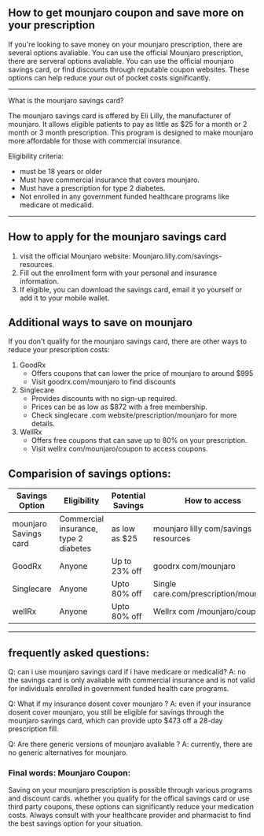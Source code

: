 ## How to get mounjaro coupon and save more on your prescription

If you're looking to save money on your mounjaro prescription, there are several options avaliable. You can use the official Mounjaro prescription, 
there are serveral options avaliable. You can use the official mounjaro savings card, or find discounts through reputable coupon websites.
These options can help reduce your out of pocket costs significantly.

----

What is the mounjaro savings card?

The mounjaro savings card is offered by Eli Lilly, the manufacturer of mounjaro. It allows eligible patients to pay as little as $25 for a 
month or 2 month or 3 month prescription. This program is designed to make mounjaro more affordable for those with commercial insurance.

Eligibility criteria:

* must be 18 years or older
* Must have commercial insurance that covers mounjaro.
* Must have a prescription for type 2 diabetes.
* Not enrolled in any government funded healthcare programs like medicare ot medicalid.

----
## How to apply for the mounjaro savings card

1. visit the official Mounjaro website: Mounjaro.lilly.com/savings-resources.
2. Fill out the enrollment form with your personal and insurance information.
3. If eligible, you can download the savings card, email it yo yourself or add it to your mobile wallet.

## Additional ways to save on mounjaro 

If you don't qualify for the mounjaro savings card, there are other ways to reduce your prescription costs:

1. GoodRx
   * Offers coupons that can lower the price of mounjaro to around $995
   * Visit goodrx.com/mounjaro to find discounts
2. Singlecare
   * Provides discounts with no sign-up required.
   * Prices can be as low as $872 with a free membership.
   * Check singlecare .com website/prescription/mounjaro for more details.
3. WellRx
   * Offers free coupons that can save up to 80% on your prescription.
   * Visit wellrx com/mounjaro/coupon to access coupons.
  

## Comparision of savings options:

| Savings Option | Eligibility | Potential Savings | How to access |
| -------------- | ----------- | ----------------- | ------------- |
| mounjaro Savings card | Commercial insurance, type 2 diabetes | as low as $25 | mounjaro lilly com/savings resources |
| GoodRx         | Anyone | Up to 23% off | goodrx com/mounjaro |
| Singlecare     | Anyone | Upto 80% off | Single care.com/prescription/mounjaro |
| wellRx         | Anyone | Upto 80% off  | Wellrx com /mounjaro/coupon |

----

## frequently asked questions:
Q: can i use mounjaro savings card if i have medicare or medicalid?
A: no the savings card is only avaliable with commercial insurance and is not valid for individuals enrolled in government  funded health care programs.

Q: What if my insurance dosent cover mounjaro ?
A: even if your insurance dosent cover mounjaro, you still be eligible for savings through the mounjaro savings card, which can provide upto $473 off a 28-day prescription fill.

Q: Are there generic versions of mounjaro avaliable ?
A: currently, there are no generic alternatives for mounjaro. 

### Final words: Mounjaro Coupon:

Saving on your mounjaro prescription is possible through various programs and discount cards. whether you qualify for the offical savings card or use third party coupons, these options can significantly reduce your medication costs. Always consult with your healthcare provider and pharmacist to find the best savings option for your situation.



<!--

**Here are some ideas to get you started:**

🙋‍♀️ A short introduction - what is your organization all about?
🌈 Contribution guidelines - how can the community get involved?
👩‍💻 Useful resources - where can the community find your docs? Is there anything else the community should know?
🍿 Fun facts - what does your team eat for breakfast?
🧙 Remember, you can do mighty things with the power of [Markdown](https://docs.github.com/github/writing-on-github/getting-started-with-writing-and-formatting-on-github/basic-writing-and-formatting-syntax)
-->
